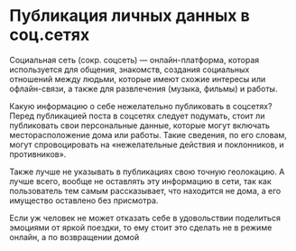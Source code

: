 # Публикация личных данных  в соц.сетях

Социальная сеть (сокр. соцсеть) — онлайн-платформа, которая используется для общения, знакомств, создания социальных отношений между людьми, которые имеют схожие интересы или офлайн-связи, а также для развлечения (музыка, фильмы) и работы.





Какую информацию о себе нежелательно публиковать в соцсетях?
Перед публикацией поста в соцсетях следует подумать, стоит ли публиковать свои персональные данные, которые могут включать месторасположение дома или работы. Такие сведения, по его словам, могут спровоцировать на «нежелательные действия и поклонников, и противников».
 
Также лучше не указывать в публикациях свою точную геолокацию. А лучше всего,  вообще не оставлять эту информацию в сети, так как пользователь тем самым рассказывает, что находится не дома, а его имущество оставлено без присмотра.

Если уж человек не может отказать себе в удовольствии поделиться эмоциями от яркой поездки, то ему стоит это сделать не в режиме онлайн, а по возвращении домой

